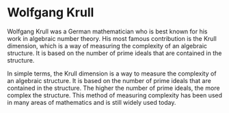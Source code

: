 # Wolfgang Krull

Wolfgang Krull was a German mathematician who is best known for his work in algebraic number theory. His most famous contribution is the Krull dimension, which is a way of measuring the complexity of an algebraic structure. It is based on the number of prime ideals that are contained in the structure.

In simple terms, the Krull dimension is a way to measure the complexity of an algebraic structure. It is based on the number of prime ideals that are contained in the structure. The higher the number of prime ideals, the more complex the structure. This method of measuring complexity has been used in many areas of mathematics and is still widely used today.
